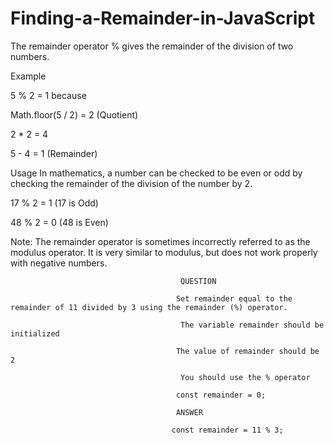 # Finding-a-Remainder-in-JavaScript

The remainder operator % gives the remainder of the division of two numbers.

Example

5 % 2 = 1 because

Math.floor(5 / 2) = 2 (Quotient)

2 * 2 = 4

5 - 4 = 1 (Remainder)

Usage
In mathematics, a number can be checked to be even or odd by checking the remainder of the division of the number by 2.

17 % 2 = 1 (17 is Odd)

48 % 2 = 0 (48 is Even)

Note: The remainder operator is sometimes incorrectly referred to as the modulus operator. It is very similar to modulus, but does not work properly with negative numbers.


                                          QUESTION
                                         
                                         Set remainder equal to the remainder of 11 divided by 3 using the remainder (%) operator.
                                          
                                          The variable remainder should be initialized
                                         
                                         The value of remainder should be 2
                                          
                                          You should use the % operator
                                         
                                         const remainder = 0;
                                         
                                         ANSWER
                                         
                                        const remainder = 11 % 3;
